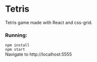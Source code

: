 # Tetris
Tetris game made with React and css-grid.


### Running:  
`npm install`  
`npm start`  
Navigate to http://localhost:5555
